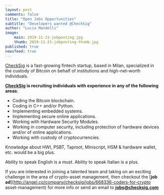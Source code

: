 ```yaml
---
layout: post
comments: false
title: "Open Jobs Opportunities"
subtitle: "Developers wanted @CheckSig" 
author: "Lucia Mandelli"
image:
    main: 2019-11-21-jobposting.jpg
    thumb: 2019-11-21-jobposting-thumb.jpg
published: true
newsfeed: true  
---
```


[CheckSig](https://checksig.com) is
a fast-growing fintech startup, based in Milan,
specialized in the custody of Bitcoin
on behalf of institutions and high-net-worth individuals.

**[CheckSig](https://checksig.com) is recruiting individuals
with experience in any of the following areas**:

- Coding the Bitcoin blockchain.
- Coding in C++ and/or Python.
- Implementing embedded systems.
- Implementing secure online applications.
- Working with Hardware Security Modules.
- Working in computer security, including protection of
  hardware devices and/or of online applications.
- Working with custody of cryptocurrencies.

Knowledge about HWI, PSBT, Taproot, Miniscript, HSM & hardware wallet, etc.
would be a big plus.

Ability to speak English is a must.  Ability to speak Italian is a plus.

If you are interested in joining a talented team and taking on an exciting
challenge in the area of crypto-asset management, then checkout the
[**job ad**](<http://angel.co/company/checksig/jobs/668336-coders-for-crypto> asset-management)
for more info or send an email to
[**jobs@checksig.com**](mailto:jobs@checksig.com)
